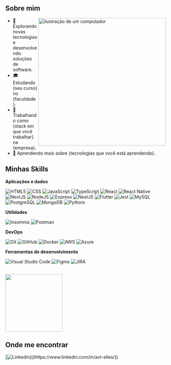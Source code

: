 ## Sobre mim

<img src="https://raw.githubusercontent.com/MicaelliMedeiros/micaellimedeiros/master/image/computer-illustration.png" alt="ilustração de um computador" min-width="400px" max-width="400px" width="400px" align="right">

- 🤔 Explorando novas tecnologias e desenvolvendo soluções de software.
- 🎓 Estudando {seu curso} no {faculdade}.
- 💼 Trabalhando como {stack em que você trabalhar} na {empresa}.
- 🌱 Aprendendo mais sobre {tecnologias que você está aprendendo}.




## Minhas Skills



**Aplicações e dados**


![HTML5](https://img.shields.io/badge/HTML5-E34F26.svg?style=for-the-badge&logo=HTML5&logoColor=white)
![CSS](https://img.shields.io/badge/CSS3-1572B6.svg?style=for-the-badge&logo=CSS3&logoColor=white)
![JavaScript](https://img.shields.io/badge/JavaScript-F7DF1E.svg?style=for-the-badge&logo=JavaScript&logoColor=black)
![TypeScript](https://img.shields.io/badge/TypeScript-3178C6.svg?style=for-the-badge&logo=TypeScript&logoColor=white)
![React](https://img.shields.io/badge/React-61DAFB.svg?style=for-the-badge&logo=React&logoColor=black)
![React Native](https://img.shields.io/badge/React_Native-20232A?style=for-the-badge&logo=react&logoColor=61DAFB)
![NextJS](https://img.shields.io/badge/Next.js-000000.svg?style=for-the-badge&logo=nextdotjs&logoColor=white)
![NodeJS](https://img.shields.io/badge/Node.js-339933.svg?style=for-the-badge&logo=nodedotjs&logoColor=white)
![Express](https://img.shields.io/badge/Express-000000.svg?style=for-the-badge&logo=Express&logoColor=white)
![NestJS](https://img.shields.io/badge/NestJS-E0234E.svg?style=for-the-badge&logo=NestJS&logoColor=white)
![Flutter](https://img.shields.io/badge/Flutter-02569B?style=for-the-badge&logo=flutter&logoColor=white)
![Jest](https://img.shields.io/badge/Jest-C21325?style=for-the-badge&logo=jest&logoColor=white)
![MySQL](https://img.shields.io/badge/MySQL-005C84?style=for-the-badge&logo=mysql&logoColor=white)
![PostgreSQL](https://img.shields.io/badge/PostgreSQL-316192?style=for-the-badge&logo=postgresql&logoColor=white)
![MongoDB](https://img.shields.io/badge/MongoDB-4EA94B?style=for-the-badge&logo=mongodb&logoColor=white)
![Pythom](https://img.shields.io/badge/Python-3776AB?style=for-the-badge&logo=python&logoColor=white)

**Utilidades**

![Insomnia](https://img.shields.io/badge/NestJS-E0234E.svg?style=for-the-badge&logo=NestJS&logoColor=white)
![Postman](https://img.shields.io/badge/Postman-FF6C37.svg?style=for-the-badge&logo=Postman&logoColor=white)

**DevOps**

![Git](https://img.shields.io/badge/Git-F05032.svg?style=for-the-badge&logo=Git&logoColor=white)
![GitHub](https://img.shields.io/badge/GitHub-181717.svg?style=for-the-badge&logo=GitHub&logoColor=white)
![Docker](https://img.shields.io/badge/Docker-2496ED.svg?style=for-the-badge&logo=Docker&logoColor=white)
![AWS](https://img.shields.io/badge/Amazon%20AWS-232F3E.svg?style=for-the-badge&logo=Amazon-AWS&logoColor=white)
![Azure](https://img.shields.io/badge/Azure%20DevOps-0078D7.svg?style=for-the-badge&logo=Azure-DevOps&logoColor=white)

**Ferramentas de desenvolvimento**

![Visual Studio Code](https://img.shields.io/badge/Visual%20Studio%20Code-007ACC.svg?style=for-the-badge&logo=Visual-Studio-Code&logoColor=white)
![Figma](https://img.shields.io/badge/Figma-F24E1E.svg?style=for-the-badge&logo=Figma&logoColor=white)
![JIRA](https://img.shields.io/badge/Jira-0052CC?style=for-the-badge&logo=Jira&logoColor=white)

<br/>

<a href="https://github.com/avt-elles" title="Perfil do Alexsander">
  <img height="180em" src="https://github-readme-stats.vercel.app/api?username=avt-elles&theme=dracula&show_icons=true" />
</a>

## Onde me encontrar

[![Linkedin](https://img.shields.io/badge/Gmail-EA4335.svg?style=for-the-badge&logo=Gmail&logoColor=white&link=(https://www.linkedin.com/in/avt-elles/))]((https://www.linkedin.com/in/avt-elles/))



